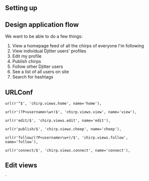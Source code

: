 ## Setting up 

## Design application flow

We want to be able to do a few things:

1. View a homepage feed of all the chirps of everyone I'm following
2. View individual Djitter users' profiles
3. Edit my profile
4. Publish chirps
5. Follow other Djitter users
6. See a list of all users on site
7. Search for hashtags

## URLConf

	url(r'^$', 'chirp.views.home', name='home'),
	
	url(r'(?P<username>\w+)$', 'chirp.views.view', name='view'),
	
	url(r'edit/$', 'chirp.views.edit', name='edit'),
	
	url(r'publish/$', 'chirp.views.cheep', name='cheep'),
	
	url(r'follow/(?P<username>\w+)/$', 'chirp.views.follow', name='follow'),
	
	url(r'connect/$', 'chirp.views.connect', name='connect'),

## Edit views

`
